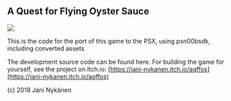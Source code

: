 ## A Quest for Flying Oyster Sauce

![](https://img.itch.zone/aW1hZ2UvMjI4MDA1LzEwNzg1NzEuZ2lm/original/hbC35p.gif)

This is the code for the port of this game to the PSX, using psn00bsdk, including converted assets

The development source code can be found here. For building the game for yourself, see the project on Itch.io:
[https://jani-nykanen.itch.io/aqffos](https://jani-nykanen.itch.io/aqffos)


(c) 2018 Jani Nykänen
